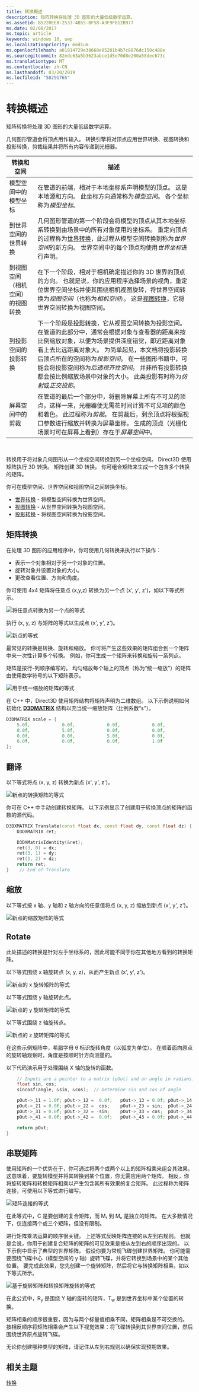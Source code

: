 ```yaml
---
title: 转换概述
description: 矩阵转换将处理 3D 图形的大量低级数学运算。
ms.assetid: B5220EE8-2533-4B55-BF58-A3F9F612B977
ms.date: 02/08/2017
ms.topic: article
keywords: windows 10, uwp
ms.localizationpriority: medium
ms.openlocfilehash: a01814729e38668e05201b4b7c8876dc150c488e
ms.sourcegitcommit: 82edc63a5b3623abce1d5e70d8e200a58dec673c
ms.translationtype: MT
ms.contentlocale: zh-CN
ms.lasthandoff: 03/20/2019
ms.locfileid: "58291765"
---
```

# <a name="transform-overview"></a>转换概述

矩阵转换将处理 3D 图形的大量低级数学运算。

几何图形管道会将顶点用作输入。 转换引擎将对顶点应用世界转换、视图转换和投影转换，剪裁结果并将所有内容传递到光栅器。

| 转换和空间                           | 描述                                                                                                                                                                                                                                                                                                                                                                                                                                                                                                                                                                                                                                                                                                                                       |
|-----------------------------------------------|---------------------------------------------------------------------------------------------------------------------------------------------------------------------------------------------------------------------------------------------------------------------------------------------------------------------------------------------------------------------------------------------------------------------------------------------------------------------------------------------------------------------------------------------------------------------------------------------------------------------------------------------------------------------------------------------------------------------------------------------------|
| 模型空间中的模型坐标              | 在管道的前端，相对于本地坐标系声明模型的顶点。 这是本地源和方向。 此坐标方向通常称为*模型空间*。 各个坐标称为*模型坐标*。                                                                                                                                                                                                                                                                                                                                                                                                                                                                      |
| 到世界空间的世界转换              | 几何图形管道的第一个阶段会将模型的顶点从其本地坐标系转换到由场景中的所有对象使用的坐标系。 重定向顶点的过程称为[世界转换](world-transform.md)，此过程从模型空间转换到称为*世界空间*的新方向。 世界空间中的每个顶点均使用*世界坐标*进行声明。                                                                                                                                                                                                                                                                                                                           |
| 到视图空间（相机空间）的视图转换 | 在下一个阶段，相对于相机确定描述你的 3D 世界的顶点的方向。 也就是说，你的应用程序选择场景的视角，重定位世界空间坐标并使其围绕相机视图旋转，将世界空间转换为*视图空间*（也称为*相机空间*）。 这是[视图转换](view-transform.md)，它将世界空间转换为视图空间。                                                                                                                                                                                                                                                                                                                        |
| 到投影空间的投影转换    | 下一个阶段是[投影转换](projection-transform.md)，它从视图空间转换为投影空间。 在管道的此部分中，通常会根据对象与查看器的距离来按比例缩放对象，以便为场景提供深度错觉，即近距离对象看上去比远距离对象大。 为简单起见，本文档将投影转换后顶点所在的空间称为*投影空间*。 在一些图形书籍中，可能会将投影空间称为*后透视齐性空间*。 并非所有投影转换都会按比例缩放场景中对象的大小。 此类投影有时称为*仿射*或*正交投影*。 |
| 屏幕空间中的剪裁                      | 在管道的最后一个部分中，将删除屏幕上所有不可见的顶点，这样一来，光栅器便无需花时间计算不可见项的颜色和着色。 此过程称为*剪裁*。 在剪裁后，剩余顶点将根据视口参数进行缩放并转换为屏幕坐标。 生成的顶点（光栅化场景时可在屏幕上看到）存在于*屏幕空间*中。                                                                                                                                                                                                                                                    |

 

转换用于将对象几何图形从一个坐标空间转换到另一个坐标空间。 Direct3D 使用矩阵执行 3D 转换。 矩阵创建 3D 转换。 你可组合矩阵来生成一个包含多个转换的矩阵。

你可在模型空间、世界空间和视图空间之间转换坐标。

-   [世界转换](world-transform.md) - 将模型空间转换为世界空间。
-   [视图转换](view-transform.md) - 从世界空间转换为视图空间。
-   [投影转换](projection-transform.md) - 将视图空间转换为投影空间。

## <a name="span-idmatrixtransformsspanspan-idmatrixtransformsspanspan-idmatrixtransformsspanmatrix-transforms"></a><span id="Matrix_Transforms"></span><span id="matrix_transforms"></span><span id="MATRIX_TRANSFORMS"></span>矩阵转换


在处理 3D 图形的应用程序中，你可使用几何转换来执行以下操作：

-   表示一个对象相对于另一个对象的位置。
-   旋转对象并设置对象的大小。
-   更改查看位置、方向和角度。

你可使用 4x4 矩阵将任意点 (x,y,z) 转换为另一个点 (x', y', z')，如以下等式所示。

![将任意点转换为另一个点的等式](images/matmult.png)

执行 (x, y, z) 与矩阵的等式以生成点 (x', y', z')。

![新点的等式](images/matexpnd.png)

最常见的转换是转换、旋转和缩放。 你可将产生这些效果的矩阵组合到一个矩阵中来一次性计算多个转换。 例如，你可生成一个矩阵来转换和旋转一系列点。

矩阵是按行-列顺序编写的。 均匀缩放每个轴上的顶点（称为“统一缩放”）的矩阵由使用数学符号的以下矩阵表示。

![用于统一缩放的矩阵的等式](images/matrix.png)

在 C++ 中，Direct3D 使用矩阵结构将矩阵声明为二维数组。 以下示例说明如何初始化 [**D3DMATRIX**](https://msdn.microsoft.com/library/windows/desktop/bb172573) 结构以充当统一缩放矩阵（比例系数“s”）。

```cpp
D3DMATRIX scale = {
    5.0f,            0.0f,            0.0f,            0.0f,
    0.0f,            5.0f,            0.0f,            0.0f,
    0.0f,            0.0f,            5.0f,            0.0f,
    0.0f,            0.0f,            0.0f,            1.0f
};
```

## <a name="span-idtranslatespanspan-idtranslatespanspan-idtranslatespantranslate"></a><span id="Translate"></span><span id="translate"></span><span id="TRANSLATE"></span>翻译


以下等式将点 (x, y, z) 转换为新点 (x', y', z')。

![新点的转换矩阵的等式](images/transl8.png)

你可在 C++ 中手动创建转换矩阵。 以下示例显示了创建用于转换顶点的矩阵的函数的源代码。

```cpp
D3DXMATRIX Translate(const float dx, const float dy, const float dz) {
    D3DXMATRIX ret;

    D3DXMatrixIdentity(&ret);
    ret(3, 0) = dx;
    ret(3, 1) = dy;
    ret(3, 2) = dz;
    return ret;
}    // End of Translate
```

## <a name="span-idscalespanspan-idscalespanspan-idscalespanscale"></a><span id="Scale"></span><span id="scale"></span><span id="SCALE"></span>缩放


以下等式按 x 轴、y 轴和 z 轴方向的任意值将点 (x, y, z) 缩放到新点 (x', y', z')。

![新点的缩放矩阵的等式](images/matscale.png)

## <a name="span-idrotatespanspan-idrotatespanspan-idrotatespanrotate"></a><span id="Rotate"></span><span id="rotate"></span><span id="ROTATE"></span>Rotate


此处描述的转换是针对左手坐标系的，因此可能不同于你在其他地方看到的转换矩阵。

以下等式围绕 x 轴旋转点 (x, y, z)，从而产生新点 (x', y', z')。

![新点的 x 旋转矩阵的等式](images/matxrot.png)

以下等式围绕 y 轴旋转此点。

![新点的 y 旋转矩阵的等式](images/matyrot.png)

以下等式围绕 z 轴旋转点。

![新点的 z 旋转矩阵的等式](images/matzrot.png)

在这些示例矩阵中，希腊字母 θ 标识旋转角度（以弧度为单位）。 在顺着面向原点的旋转轴观察时，角度是按顺时针方向测量的。

以下代码演示用于处理围绕 X 轴的旋转的函数。

```cpp
    // Inputs are a pointer to a matrix (pOut) and an angle in radians.
    float sin, cos;
    sincosf(angle, &sin, &cos);  // Determine sin and cos of angle

    pOut->_11 = 1.0f; pOut->_12 =  0.0f;   pOut->_13 = 0.0f; pOut->_14 = 0.0f;
    pOut->_21 = 0.0f; pOut->_22 =  cos;    pOut->_23 = sin;  pOut->_24 = 0.0f;
    pOut->_31 = 0.0f; pOut->_32 = -sin;    pOut->_33 = cos;  pOut->_34 = 0.0f;
    pOut->_41 = 0.0f; pOut->_42 =  0.0f;   pOut->_43 = 0.0f; pOut->_44 = 1.0f;

    return pOut;
}
```

## <a name="span-idconcatenatingmatricesspanspan-idconcatenatingmatricesspanspan-idconcatenatingmatricesspanconcatenating-matrices"></a><span id="Concatenating_Matrices"></span><span id="concatenating_matrices"></span><span id="CONCATENATING_MATRICES"></span>串联矩阵


使用矩阵的一个优势在于，你可通过将两个或两个以上的矩阵相乘来组合其效果。 这意味着，要旋转模型并将其转换到某个位置，你无需应用两个矩阵。 相反，你将旋转矩阵和转换矩阵相乘以产生包含其所有效果的复合矩阵。 此过程称为矩阵连接，可使用以下等式进行编写。

![矩阵连接的等式](images/matrxcat.png)

在此等式中，C 是要创建的复合矩阵，而 M₁ 到 Mₙ 是独立的矩阵。 在大多数情况下，仅连接两个或三个矩阵，但没有限制。

进行矩阵乘法运算的顺序很关键。 上述等式反映矩阵连接的从左到右规则。 也就是会说，你用于创建复合矩阵的矩阵的可见效果是按从左到右的顺序出现的。 以下示例中显示了典型的世界矩阵。 假设你要为常规飞碟创建世界矩阵。 你可能需要围绕飞碟中心（模型空间的 y 轴）旋转飞碟，并将它转换到场景中的某个其他位置。 要完成此效果，您先创建一个旋转矩阵，然后将它与转换矩阵相乘，如以下等式所示。

![基于旋转矩阵和转换矩阵旋转的等式](images/wrldexpl.png)

在此公式中，R<sub>y</sub> 是围绕 Y 轴的旋转的矩阵，T<sub>w</sub> 是到世界坐标中某个位置的转换。

矩阵相乘的顺序很重要，因为与两个标量值相乘不同，矩阵相乘是不可交换的。 按相反顺序将矩阵相乘会产生以下视觉效果：将飞碟转换到其世界空间位置，然后围绕世界原点旋转飞碟。

无论你创建哪种类型的矩阵，请记住从左到右规则以确保实现预期效果。

## <a name="span-idrelated-topicsspanrelated-topics"></a><span id="related-topics"></span>相关主题


[转换](transforms.md)

 

 




